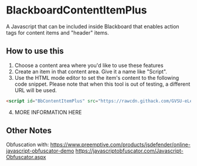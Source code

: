 # BlackboardContentItemPlus

A Javascript that can be included inside Blackboard that enables action tags for content items and "header" items.

## How to use this

1. Choose a content area where you'd like to use these features
2. Create an item in that content area. Give it a name like "Script".
3. Use the HTML mode editor to set the item's content to the following code snippet. Please note that when this tool is out of testing, a different URL will be used.

~~~html
<script id="BbContentItemPlus" src="https://rawcdn.githack.com/GVSU-eLearning-and-Emerging-Technology/BlackboardContentItemPlus/4ffad0464413c2c0cf5104e93f67ff60d59e6ec0/bbcip.js" type="text/javascript"></script>
~~~

4. MORE INFORMATION HERE

## Other Notes

Obfuscation with:
https://www.preemptive.com/products/jsdefender/online-javascript-obfuscator-demo
https://javascriptobfuscator.com/Javascript-Obfuscator.aspx
